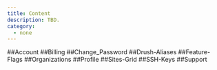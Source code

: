```yaml
---
title: Content
description: TBD.
category:
  - none
---
```


##Account
##Billing
##Change_Password
##Drush-Aliases
##Feature-Flags
##Organizations
##Profile
##Sites-Grid
##SSH-Keys
##Support
